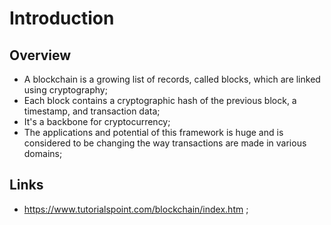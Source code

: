 # Introduction

## Overview

- A blockchain is a growing list of records, called blocks, which are linked using cryptography;
- Each block contains a cryptographic hash of the previous block, a timestamp, and transaction data;
- It's a backbone for cryptocurrency;
- The applications and potential of this framework is huge and is considered to be changing the way transactions are made in various domains;

## Links

- <https://www.tutorialspoint.com/blockchain/index.htm> ;
